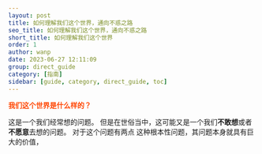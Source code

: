 ```yaml
---
layout: post
title: 如何理解我们这个世界，通向不惑之路
seo_title: 如何理解我们这个世界，通向不惑之路
short_title: 如何理解我们这个世界
order: 1
author: wanp
date: 2023-06-27 12:11:09
group: direct_guide
category: [指南]
sidebar: [guide, category, direct_guide, toc]
---
```


<font color="#FF4500">**我们这个世界是什么样的？**</font>

这是一个我们经常想的问题。
但是在世俗当中，这可能又是一个我们**不敢想**或者**不愿意**去想的问题。
对于这个问题有两点
这种根本性问题，其问题本身就具有巨大的价值，

<!-- more -->